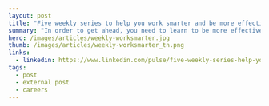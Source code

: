 ```yaml
---
layout: post
title: "Five weekly series to help you work smarter and be more effective in your career"
summary: "In order to get ahead, you need to learn to be more effective at work. Every week, these great authors give you quick, 10 minute tips to help you train your staff, understand business finance, learn to develop and manage yourself, build better work relationships and learn marketing tips to make your promotion efforts more effective."
hero: /images/articles/weekly-worksmarter.jpg
thumb: /images/articles/weekly-worksmarter_tn.png
links:
  - linkedin: https://www.linkedin.com/pulse/five-weekly-series-help-you-work-smarter-more-your-ray-villalobos/
tags:
  - post
  - external post
  - careers
---
```


